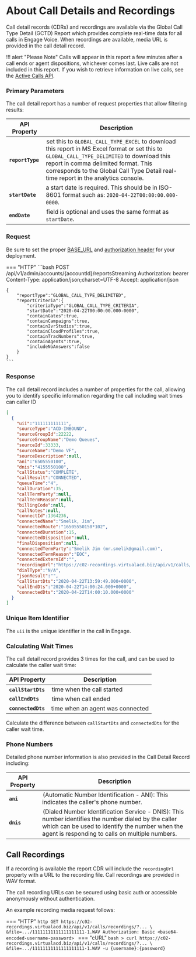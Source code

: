 # About Call Details and Recordings

Call detail records (CDRs) and recordings are available via the Global Call Type Detail (GCTD) Report which provides complete real-time data for all calls in Engage Voice. When recordings are available, media URL is provided in the call detail record.

!!! alert "Please Note"
    Calls will appear in this report a few minutes after a call ends or agent dispositions, whichever comes last. Live calls are not included in this report. If you wish to retrieve information on live calls, see the [Active Calls API](../../../dialing/active-calls).

### Primary Parameters

The call detail report has a number of request properties that allow filtering results:

| API Property | Description |
|-|-|
| **`reportType`** | set this to `GLOBAL_CALL_TYPE_EXCEL` to download this report in MS Excel format or set this to `GLOBAL_CALL_TYPE_DELIMITED` to download this report in comma delimited format. This corresponds to the Global Call Type Detail real-time report in the analytics console. |
| **`startDate`** | a start date is required. This should be in ISO-8601 format such as: `2020-04-22T00:00:00.000-0000`. |
| **`endDate`** | field is optional and uses the same format as `startDate`. |

###  Request

Be sure to set the proper [BASE_URL](../../../basics/uris/#resources-and-parameters) and [authorization header](../../../authentication/auth-ringcentral) for your deployment.

=== "HTTP"
    ```bash
    POST /api/v1/admin/accounts/{accountId}/reportsStreaming
    Authorization: bearer <myAccessToken>
    Content-Type: application/json;charset=UTF-8
    Accept: application/json

    {
    	"reportType":"GLOBAL_CALL_TYPE_DELIMITED",
    	"reportCriteria":{
    		"criteriaType":"GLOBAL_CALL_TYPE_CRITERIA",
    		"startDate":"2020-04-22T00:00:00.000-0000",
    		"containGates":true,
    		"containCampaigns":true,
    		"containIvrStudios":true,
    		"containCloudProfiles":true,
    		"containTracNumbers":true,
    		"containAgents":true,
    		"includeNoAnswers":false
    	}
    }
    ```

### Response

The call detail record includes a number of properties for the call, allowing you to identify specific information regarding the call including wait times can caller ID

```json
[
  {
    "uii":"111111111111",
    "sourceType":"ACD-INBOUND",
    "sourceGroupId":22222,
    "sourceGroupName":"Demo Queues",
    "sourceId":33333,
    "sourceName":"Demo VF",
    "sourceDescription":null,
    "ani":"6505550100",
    "dnis":"4155550100",
    "callStatus":"COMPLETE",
    "callResult":"CONNECTED",
    "queueTime":"4",
    "callDuration":35,
    "callTermParty":null,
    "callTermReason":null,
    "billingCode":null,
    "callNotes":null,
    "connectId":1364236,
    "connectedName":"Smelik, Jim",
    "connectedRoute":"16505550150*102",
    "connectedDuration":15,
    "connectedDisposition":null,
    "finalDisposition":null,
    "connectedTermParty":"Smelik Jim (mr.smelik@gmail.com)",
    "connectedTermReason":"EOC",
    "connectedExternId":"",
    "recordingUrl":"https://c02-recordings.virtualacd.biz/api/v1/calls/recordings/?...&file=.../11111111111111111111-1.WAV",
    "dialType":"N/A",
    "jsonResult":"",
    "callStartDts":"2020-04-22T13:59:49.000+0000",
    "callEndDts":"2020-04-22T14:00:24.000+0000",
    "connectedDts":"2020-04-22T14:00:10.000+0000"
  }
]
```

### Unique Item Identifier

The `uii` is the unique identifier in the call in Engage.

### Calculating Wait Times

The call detail record provides 3 times for the call, and can be used to calculate the caller wait time:

| API Property | Description |
|-|-|
| **`callStartDts`** | time when the call started |
| **`callEndDts`** | time when call ended |
| **`connectedDts`** | time when an agent was connected |

Calculate the difference between `callStartDts` and `connectedDts` for the caller wait time.

### Phone Numbers

Detailed phone number information is also provided in the Call Detail Record including:

| API Property | Description |
|-|-|
| **`ani`** | (Automatic Number Identification - ANI): This indicates the caller's phone number. |
| **`dnis`** | (Dialed Number Identification Service - DNIS): This number identifies the number dialed by the caller which can be used to identify the number when the agent is responding to calls on multiple numbers. |

## Call Recordings

If a recording is available the report CDR will include the `recordingUrl` property with a URL to the recording file. Call recordings are provided in WAV format.

The call recording URLs can be secured using basic auth or accessible anonymously without authentication.

An example recording media request follows:

=== "HTTP"
    ```http
    GET https://c02-recordings.virtualacd.biz/api/v1/calls/recordings/?... \
    &file=.../11111111111111111111-1.WAV
    Authorization: Basic <base64-encoded-username-password>
    ```
=== "cURL"
    ```bash
    > curl https://c02-recordings.virtualacd.biz/api/v1/calls/recordings/?... \
         &file=.../11111111111111111111-1.WAV
         -u {username}:{password}
    ```
